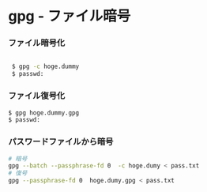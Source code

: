 # gpg - ファイル暗号


### ファイル暗号化


```bash

 $ gpg -c hoge.dummy
 $ passwd: 
```


### ファイル復号化

```bash
$ gpg hoge.dummy.gpg
$ passwd:
```

### パスワードファイルから暗号


```bash
# 暗号
gpg --batch --passphrase-fd 0  -c hoge.dumy < pass.txt 
# 復号
gpg --passphrase-fd 0  hoge.dumy.gpg < pass.txt
```


